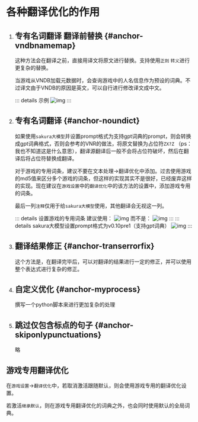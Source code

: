 # 各种翻译优化的作用

1. ## 专有名词翻译 翻译前替换 {#anchor-vndbnamemap}

    这种方法会在翻译之前，直接用译文将原文进行替换。支持使用`正则` `转义`进行更复杂的替换。

    当游戏从VNDB加载元数据时，会查询游戏中的人名信息作为预设的词典。不过译文由于VNDB的原因是英文，可以自行进行修改译文成中文。

    ::: details 示例
    ![img](https://image.lunatranslator.org/zh/transoptimi/1.png)
    :::


1. ## 专有名词翻译 {#anchor-noundict}

    如果使用`sakura大模型`并设置prompt格式为支持gpt词典的prompt，则会转换成gpt词典格式，否则会参考的VNR的做法，将原文替换为占位符`ZX?Z` （ps：我也不知道这是什么意思），翻译源翻译后一般不会将占位符破坏，然后在翻译后将占位符替换成翻译。

    对于游戏的专用词条，建议不要在文本处理->翻译优化中添加。过去使用游戏的md5值来区分多个游戏的词条，但这样的实现其实不是很好，已经废弃这样的实现。现在建议在`游戏设置`中的`翻译优化`中的该方法的设置中，添加游戏专用的词条。

    最后一列`注释`仅用于给`sakura大模型`使用，其他翻译会无视这一列。
      
    ::: details 设置游戏的专用词条
    建议使用：
    ![img](https://image.lunatranslator.org/zh/transoptimi/2.png)
    而不是：
    ![img](https://image.lunatranslator.org/zh/transoptimi/3.png)
    :::
    ::: details sakura大模型设置prompt格式为v0.10pre1（支持gpt词典）
    ![img](https://image.lunatranslator.org/zh/transoptimi/4.png)
    :::

1. ## 翻译结果修正 {#anchor-transerrorfix}

    这个方法是，在翻译完毕后，可以对翻译的结果进行一定的修正，并可以使用整个表达式进行复杂的修正。

1. ## 自定义优化 {#anchor-myprocess}

    撰写一个python脚本来进行更加复杂的处理

1. ## 跳过仅包含标点的句子 {#anchor-skiponlypunctuations}

    略

## 游戏专用翻译优化

在`游戏设置`->`翻译优化`中，若取消激活跟随默认，则会使用游戏专用的翻译优化设置。

若激活`继承默认`，则在游戏专用翻译优化的词典之外，也会同时使用默认的全局词典。